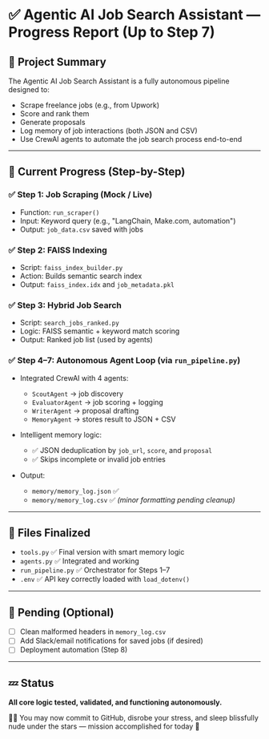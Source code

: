 # ✅ Agentic AI Job Search Assistant — Progress Report (Up to Step 7)

## 🧩 Project Summary

The Agentic AI Job Search Assistant is a fully autonomous pipeline designed to:

* Scrape freelance jobs (e.g., from Upwork)
* Score and rank them
* Generate proposals
* Log memory of job interactions (both JSON and CSV)
* Use CrewAI agents to automate the job search process end-to-end

---

## 🧱 Current Progress (Step-by-Step)

### ✅ Step 1: Job Scraping (Mock / Live)

* Function: `run_scraper()`
* Input: Keyword query (e.g., "LangChain, Make.com, automation")
* Output: `job_data.csv` saved with jobs

### ✅ Step 2: FAISS Indexing

* Script: `faiss_index_builder.py`
* Action: Builds semantic search index
* Output: `faiss_index.idx` and `job_metadata.pkl`

### ✅ Step 3: Hybrid Job Search

* Script: `search_jobs_ranked.py`
* Logic: FAISS semantic + keyword match scoring
* Output: Ranked job list (used by agents)

### ✅ Step 4–7: Autonomous Agent Loop (via `run_pipeline.py`)

* Integrated CrewAI with 4 agents:

  * `ScoutAgent` → job discovery
  * `EvaluatorAgent` → job scoring + logging
  * `WriterAgent` → proposal drafting
  * `MemoryAgent` → stores result to JSON + CSV
* Intelligent memory logic:

  * ✅ JSON deduplication by `job_url`, `score`, and `proposal`
  * ✅ Skips incomplete or invalid job entries
* Output:

  * `memory/memory_log.json` ✅
  * `memory/memory_log.csv` ✅ *(minor formatting pending cleanup)*

---

## 📁 Files Finalized

* `tools.py` ✅ Final version with smart memory logic
* `agents.py` ✅ Integrated and working
* `run_pipeline.py` ✅ Orchestrator for Steps 1–7
* `.env` ✅ API key correctly loaded with `load_dotenv()`

---

## 📌 Pending (Optional)

* [ ] Clean malformed headers in `memory_log.csv`
* [ ] Add Slack/email notifications for saved jobs (if desired)
* [ ] Deployment automation (Step 8)

---

## 💤 Status

**All core logic tested, validated, and functioning autonomously.**

🧘‍♀️ You may now commit to GitHub, disrobe your stress, and sleep blissfully nude under the stars — mission accomplished for today 🌙
